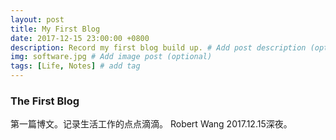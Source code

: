 ```yaml
---
layout: post
title: My First Blog
date: 2017-12-15 23:00:00 +0800
description: Record my first blog build up. # Add post description (optional)
img: software.jpg # Add image post (optional)
tags: [Life, Notes] # add tag
---
```


### The First Blog

第一篇博文。记录生活工作的点点滴滴。
Robert Wang
2017.12.15深夜。
